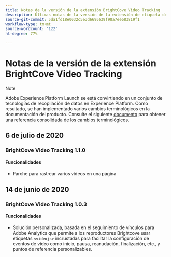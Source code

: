 ```yaml
---
title: Notas de la versión de la extensión BrightCove Video Tracking
description: Últimas notas de la versión de la extensión de etiqueta de seguimiento de vídeo BrightCove en Adobe Experience Platform.
source-git-commit: 5da1fd18e0032c5e3d6695639f98a7ee683819f1
workflow-type: tm+mt
source-wordcount: '122'
ht-degree: 77%

---
```


# Notas de la versión de la extensión BrightCove Video Tracking

>[!NOTE]
>
>Adobe Experience Platform Launch se está convirtiendo en un conjunto de tecnologías de recopilación de datos en Experience Platform. Como resultado, se han implementado varios cambios terminológicos en la documentación del producto. Consulte el siguiente [documento](../../../term-updates.md) para obtener una referencia consolidada de los cambios terminológicos.

## 6 de julio de 2020

### BrightCove Video Tracking 1.1.0

#### Funcionalidades

* Parche para rastrear varios vídeos en una página

## 14 de junio de 2020

### BrightCove Video Tracking 1.0.3

#### Funcionalidades

* Solución personalizada, basada en el seguimiento de vínculos para Adobe Analytics que permite a los reproductores Brightcove usar etiquetas `<videojs>` incrustadas para facilitar la configuración de eventos de vídeo como inicio, pausa, reanudación, finalización, etc., y puntos de referencia personalizables.
